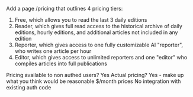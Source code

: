Add a page /pricing that outlines 4 pricing tiers:
1. Free, which allows you to read the last 3 daily editions
2. Reader, which gives full read access to the historical archive of daily editions, hourly editions, and additional articles not included in any edition
3. Reporter, which gives access to one fully customizable AI "reporter", who writes one article per hour
4. Editor, which gives access to unlimited reporters and one "editor" who compiles articles into full publications

Pricing available to non authed users? Yes
Actual pricing? Yes - make up what you think would be reasonable $/month prices
No integration with existing auth code
